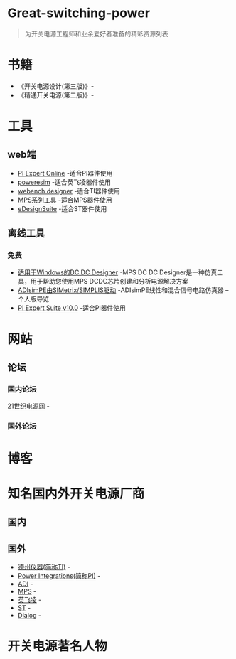 # Great-switching-power
>为开关电源工程师和业余爱好者准备的精彩资源列表




# 书籍

* 《开关电源设计(第三版)》-
* 《精通开关电源(第二版)》-

# 工具

## web端

* [PI Expert Online](https://ac-dc.powerint.cn/zh-hans/design-support/pi-expert/pi-expert-online/) -适合PI器件使用
* [poweresim](https://www.poweresim.com/index.jsp?sLang=SC) -适合英飞凌器件使用
* [webench designer](http://www.ti.com.cn/zh-cn/design-tools/overview.html) -适合TI器件使用
* [MPS系列工具](https://www.monolithicpower.com/en/design-tools/design-tools.html) -适合MPS器件使用
* [eDesignSuite](https://www.stmicroelectronics.com.cn/content/st_com/zh/support/resources/edesign.html) -适合ST器件使用

## 离线工具

### 免费

* [适用于Windows的DC DC Designer](https://www.monolithicpower.com/en/dc-dc-designer-for-windows.html/) -MPS DC DC Designer是一种仿真工具，用于帮助您使用MPS DCDC芯片创建和分析电源解决方案
* [ADIsimPE由SIMetrix/SIMPLIS驱动](https://www.analog.com/cn/design-center/interactive-design-tools/adisimpe.html) -ADIsimPE线性和混合信号电路仿真器 – 个人版导览
* [PI Expert Suite v10.0](https://ac-dc.powerint.cn/zh-hans/design-support/pi-expert/pi-expert-suite/) -适合PI器件使用







# 网站

## 论坛

### 国内论坛

[21世纪电源网](http://www.21dianyuan.com/) -

### 国外论坛



# 博客





# 知名国内外开关电源厂商

## 国内



## 国外

* [德州仪器(简称TI)](http://www.ti.com.cn/) -
* [Power Integrations(简称PI)](https://ac-dc.powerint.cn/zh-hans/#) -
* [ADI](https://www.analog.com/cn/index.html) -
* [MPS](https://www.monolithicpower.com/) -
* [英飞凌](https://www.infineon.com/cms/cn/) -
* [ST](https://www.stmicroelectronics.com.cn/content/st_com/zh.html) -
* [Dialog](https://www.dialog-semiconductor.com/) -



# 开关电源著名人物











